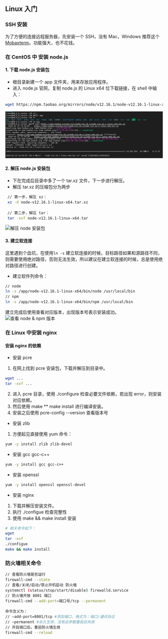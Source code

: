 ## Linux 入门

### SSH 安装
为了方便的连接远程服务器，先安装一个 SSH，没有 Mac，Windows 推荐这个 [Mobaxterm](https://mobaxterm.mobatek.net/)。功能强大，也不花钱。

### 在 CentOS 中 安装 node.js

#### 1. 下载 node.js 安装包
+ 根目录新建一个 app 文件夹，用来存放应用程序。
+ 进入 node.js 官网，复制 node.js 的 Linux x64 位下载链接，在 shell 中输入：
```sh
wget https://npm.taobao.org/mirrors/node/v12.16.1/node-v12.16.1-linux-x64.tar.xz
```

<!-- wget 详解  -->


![下载 node 安装包](/images/Linux/install-node.png)

#### 2. 解压 node.js 安装包
+ 下在完成后目录中多了一个 tar.xz 文件，下一步进行解压。
+ 解压 tar.xz 的压缩包分为两步
```sh 
 // 第一步，解压 xz：
 xz -d node-v12.16.1-linux-x64.tar.xz 

 // 第二步，解压 tar：
 tar -xvf node-v12.16.1-linux-x64.tar
```
<img src="/images/tar-node.jpg" width = "50%" alt="解压 node 安装包" />

<!-- xz 压缩文件解压详解  gz 压缩文件解压详解 -->


#### 3.  建立软连接
这里遇到个血坑，在使用`ln -s` 建立软连接的时候，目标路径如果和源路径不同，则需要使用绝对路径，否则无法生效，所以建议在建立软连接的时候，总是使用绝对路径进行创建。

+ 建立软件列命令：
```sh
// node
ln -s /app/node-v12.16.1-linux-x64/bin/node /usr/local/bin
// npm
ln -s /app/node-v12.16.1-linux-x64/bin/npm /usr/local/bin
```
建立完成后使用查看对应版本，出现版本号表示安装成功。
![查看 node & npm 版本](/image/Linux/node-npm-version.png)


<!-- ln -s 详解 -->


### 在 Linux 中安装 nginx 
#### 安装 nginx 的依赖

+ 安装 pcre
1. 在网上找到 pcre 安装包，下载并解压到目录中。
```sh
wget ...
tar -xvf ...
```
2. 进入 pcre 目录，使用 ./configure 检查必要文件依赖，若出现 error，则安装对应依赖。
3. 然后使用 make ** make install 进行编译安装。
4. 安装之后使用 pcre-config --version 查看版本号


+ 安装 zlib
1. 方便起见直接使用 yum 命令：
```sh
yum -y install zlib zlib-devel
```

+ 安装 gcc gcc-c++ 
```sh
yum -y install gcc gcc-c++ 
```

+ 安装 openssl
```sh
yum -y install openssl openssl-devel
```

+ 安装 nginx
1. 下载并解压安装文件。
2. 执行 ./configue 检查完整性
3. 使用 make && make install 安装
```sh
# 相关命令如下：
wget
tar -xvf
./configue
make && make install
```



### 防火墙相关命令
```sh
// 查看防火墙是否运行
firewall-cmd --state
// 查看/关闭/启动/禁止开机启动 防火墙
systemctl (status/stop/start/disable) firewalld.service
// 防火墙开放 8001 端口
firewall-cmd --add-port=端口号/tcp --permanent

命令含义为：
// –add-port=8001/tcp #添加端口，格式为：端口/通讯协议
// –permanent #永久生效，没有此参数重启后失效
// 开启端口后，重启防火墙生效
firewall-cmd --reload
```